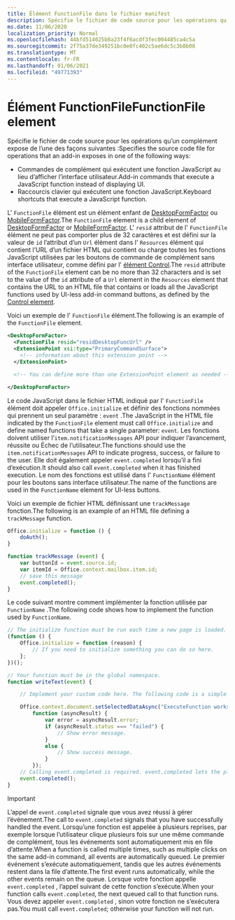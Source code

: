 ```yaml
---
title: Élément FunctionFile dans le fichier manifest
description: Spécifie le fichier de code source pour les opérations qu’un complément expose via les commandes de complément qui exécutent une fonction JavaScript au lieu d’afficher l’interface utilisateur.
ms.date: 11/06/2020
localization_priority: Normal
ms.openlocfilehash: 44bfd514025b8a23f4f6acdf3fec004485ca4c5a
ms.sourcegitcommit: 2f75a37de349251bc0e0fc402c5ae6dc5c3b8b08
ms.translationtype: MT
ms.contentlocale: fr-FR
ms.lasthandoff: 01/06/2021
ms.locfileid: "49771393"
---
```

# <a name="functionfile-element"></a><span data-ttu-id="41d91-103">Élément FunctionFile</span><span class="sxs-lookup"><span data-stu-id="41d91-103">FunctionFile element</span></span>

<span data-ttu-id="41d91-104">Spécifie le fichier de code source pour les opérations qu’un complément expose de l’une des façons suivantes :</span><span class="sxs-lookup"><span data-stu-id="41d91-104">Specifies the source code file for operations that an add-in exposes in one of the following ways:</span></span>

* <span data-ttu-id="41d91-105">Commandes de complément qui exécutent une fonction JavaScript au lieu d’afficher l’interface utilisateur.</span><span class="sxs-lookup"><span data-stu-id="41d91-105">Add-in commands that execute a JavaScript function instead of displaying UI.</span></span>
* <span data-ttu-id="41d91-106">Raccourcis clavier qui exécutent une fonction JavaScript.</span><span class="sxs-lookup"><span data-stu-id="41d91-106">Keyboard shortcuts that execute a JavaScript function.</span></span>

<span data-ttu-id="41d91-107">L' `FunctionFile` élément est un élément enfant de [DesktopFormFactor](desktopformfactor.md) ou [MobileFormFactor](mobileformfactor.md).</span><span class="sxs-lookup"><span data-stu-id="41d91-107">The `FunctionFile` element is a child element of [DesktopFormFactor](desktopformfactor.md) or [MobileFormFactor](mobileformfactor.md).</span></span> <span data-ttu-id="41d91-108">L' `resid` attribut de l' `FunctionFile` élément ne peut pas comporter plus de 32 caractères et est défini sur la valeur de `id` l’attribut d’un `Url` élément dans l' `Resources` élément qui contient l’URL d’un fichier HTML qui contient ou charge toutes les fonctions JavaScript utilisées par les boutons de commande de complément sans interface utilisateur, comme défini par l' [élément Control](control.md).</span><span class="sxs-lookup"><span data-stu-id="41d91-108">The `resid` attribute of the `FunctionFile` element can be no more than 32 characters and is set to the value of the `id` attribute of a `Url` element in the `Resources` element that contains the URL to an HTML file that contains or loads all the JavaScript functions used by UI-less add-in command buttons, as defined by the [Control element](control.md).</span></span>

<span data-ttu-id="41d91-109">Voici un exemple de l' `FunctionFile` élément.</span><span class="sxs-lookup"><span data-stu-id="41d91-109">The following is an example of the `FunctionFile` element.</span></span>

```XML
<DesktopFormFactor>
  <FunctionFile resid="residDesktopFuncUrl" />
  <ExtensionPoint xsi:type="PrimaryCommandSurface">
    <!-- information about this extension point -->
  </ExtensionPoint>

  <!-- You can define more than one ExtensionPoint element as needed -->

</DesktopFormFactor>
```

<span data-ttu-id="41d91-110">Le code JavaScript dans le fichier HTML indiqué par l' `FunctionFile` élément doit appeler `Office.initialize` et définir des fonctions nommées qui prennent un seul paramètre : `event` .</span><span class="sxs-lookup"><span data-stu-id="41d91-110">The JavaScript in the HTML file indicated by the `FunctionFile` element must call `Office.initialize` and define named functions that take a single parameter: `event`.</span></span> <span data-ttu-id="41d91-111">Les fonctions doivent utiliser l’`item.notificationMessages` API pour indiquer l’avancement, réussite ou Échec de l’utilisateur.</span><span class="sxs-lookup"><span data-stu-id="41d91-111">The functions should use the `item.notificationMessages` API to indicate progress, success, or failure to the user.</span></span> <span data-ttu-id="41d91-112">Elle doit également appeler `event.completed` lorsqu’il a fini d’exécution.</span><span class="sxs-lookup"><span data-stu-id="41d91-112">It should also call `event.completed` when it has finished execution.</span></span> <span data-ttu-id="41d91-113">Le nom des fonctions est utilisé dans l' `FunctionName` élément pour les boutons sans interface utilisateur.</span><span class="sxs-lookup"><span data-stu-id="41d91-113">The name of the functions are used in the `FunctionName` element for UI-less buttons.</span></span>

<span data-ttu-id="41d91-114">Voici un exemple de fichier HTML définissant une `trackMessage` fonction.</span><span class="sxs-lookup"><span data-stu-id="41d91-114">The following is an example of an HTML file defining a `trackMessage` function.</span></span>

```js
Office.initialize = function () {
    doAuth();
}

function trackMessage (event) {
    var buttonId = event.source.id;    
    var itemId = Office.context.mailbox.item.id;
    // save this message
    event.completed();
}
```

<span data-ttu-id="41d91-115">Le code suivant montre comment implémenter la fonction utilisée par `FunctionName` .</span><span class="sxs-lookup"><span data-stu-id="41d91-115">The following code shows how to implement the function used by `FunctionName`.</span></span>

```js
// The initialize function must be run each time a new page is loaded.
(function () {
    Office.initialize = function (reason) {
        // If you need to initialize something you can do so here.
    };
})();

// Your function must be in the global namespace.
function writeText(event) {

    // Implement your custom code here. The following code is a simple example.

    Office.context.document.setSelectedDataAsync("ExecuteFunction works. Button ID=" + event.source.id,
        function (asyncResult) {
            var error = asyncResult.error;
            if (asyncResult.status === "failed") {
                // Show error message.
            }
            else {
                // Show success message.
            }
        });
    // Calling event.completed is required. event.completed lets the platform know that processing has completed.
    event.completed();
}
```

> [!IMPORTANT]
> <span data-ttu-id="41d91-116">L’appel de `event.completed` signale que vous avez réussi à gérer l’événement.</span><span class="sxs-lookup"><span data-stu-id="41d91-116">The call to `event.completed` signals that you have successfully handled the event.</span></span> <span data-ttu-id="41d91-117">Lorsqu’une fonction est appelée à plusieurs reprises, par exemple lorsque l’utilisateur clique plusieurs fois sur une même commande de complément, tous les événements sont automatiquement mis en file d’attente.</span><span class="sxs-lookup"><span data-stu-id="41d91-117">When a function is called multiple times, such as multiple clicks on the same add-in command, all events are automatically queued.</span></span> <span data-ttu-id="41d91-118">Le premier événement s’exécute automatiquement, tandis que les autres événements restent dans la file d’attente.</span><span class="sxs-lookup"><span data-stu-id="41d91-118">The first event runs automatically, while the other events remain on the queue.</span></span> <span data-ttu-id="41d91-119">Lorsque votre fonction appelle `event.completed` , l’appel suivant de cette fonction s’exécute.</span><span class="sxs-lookup"><span data-stu-id="41d91-119">When your function calls `event.completed`, the next queued call to that function runs.</span></span> <span data-ttu-id="41d91-120">Vous devez appeler `event.completed` , sinon votre fonction ne s’exécutera pas.</span><span class="sxs-lookup"><span data-stu-id="41d91-120">You must call `event.completed`; otherwise your function will not run.</span></span>

